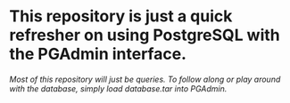 # This repository is just a quick refresher on using PostgreSQL with the PGAdmin interface.

###### Most of this repository will just be queries. To follow along or play around with the database, simply load database.tar into PGAdmin.